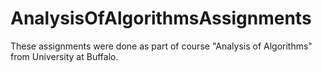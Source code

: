 # AnalysisOfAlgorithmsAssignments
These assignments were done as part of course "Analysis of Algorithms" from University at Buffalo.


